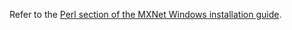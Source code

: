 Refer to the [Perl section of the MXNet Windows installation guide](windows_setup.html#install-the-mxnet-package-for-perl).